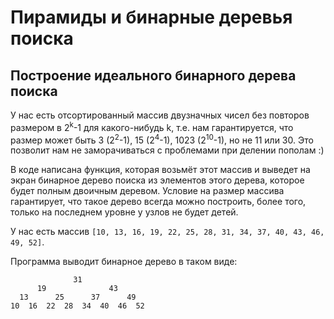 # Пирамиды и бинарные деревья поиска

## Построение идеального бинарного дерева поиска

У нас есть отсортированный массив двузначных чисел без повторов размером в 2<sup>k</sup>-1 для какого-нибудь k, т.е. нам гарантируется, что размер может быть 3 (2<sup>2</sup>-1), 15 (2<sup>4</sup>-1), 1023 (2<sup>10</sup>-1), но не 11 или 30. Это позволит нам не заморачиваться с проблемами при делении пополам :)

В коде написана функция, которая возьмёт этот массив и выведет на экран бинарное дерево поиска из элементов этого дерева, которое будет полным двоичным деревом. Условие на размер массива гарантирует, что такое дерево всегда можно построить, более того, только на последнем уровне у узлов не будет детей.

У нас есть массив `[10, 13, 16, 19, 22, 25, 28, 31, 34, 37, 40, 43, 46, 49, 52]`.

Программа выводит бинарное дерево в таком виде:
```
              31              
      19              43      
  13      25      37      49  
10  16  22  28  34  40  46  52
```
